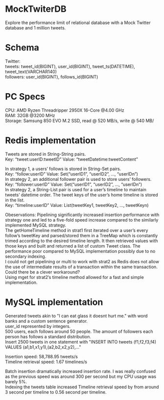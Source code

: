 # MockTwiterDB
Explore the performance limit of relational database with a Mock Twitter database and 1 million tweets.
# Schema
Twitter:  
tweets: tweet_id(BIGINT), user_id(BIGINT), tweet_ts(DATETIME), tweet_text(VARCHAR140)  
followers: user_id(BIGINT), follows_id(BIGINT)  
# PC Specs
CPU: AMD Ryzen Threadripper 2950X 16-Core @4.00 GHz  
RAM: 32GB @3200 MHz  
Storage: Samsung 850 EVO M.2 SSD, read @ 520 MB/s, write @ 540 MB/  

# Redis implementation
Tweets are stored in String-String pairs.  
Key: “tweet:userID:tweetID” Value: “tweetDatetime:tweetContent”  

In strategy 1, a users’ follows is stored in String-Set<String> pairs.  
Key: “follow:userID” Value: Set(“userID1”, “userID2”, ..., “userIDn”)  
In strategy 2, an additional follower pair is used to store users’ followers.  
Key: “follower:userID” Value: Set(“userID1”, “userID2”, ..., “userIDn”)  
In strategy 2, a String-List pair is used for a user’s timeline to maintain tweets’
datetime order. The tweet keys of the user’s home timeline is stored in the list.  
Key: “timeline:userID” Value: List(tweetKey1, tweetKey2, ..., tweetKeyn)  

Obeservations:
Pipelining significantly increased insertion performance with strategy one
and led to a five-fold speed increase compared to the similarly implemented MySQL
strategy.  
The getHomeTimeline method in strat1 first iterated over a user’s every
follow’s tweetKey and parsed/stored them in a TreeMap which is constantly trimed
according to the desired timeline length. It then retrieved values with those keys
and built and returned a list of custom Tweet class. The performance poor compared
to MySQL implementation possibly due to no secondary indexing.  
I could not get pipelining or multi to work with strat2 as Redis does not
allow the use of intermediate results of a transaction within the same transaction.
Could there be a clever workaround?  
Using mget for strat2’s timeline method allowed for a fast and simple
implementation.

# MySQL implementation
Generated tweets akin to "I can eat glass it doesnt hurt me." with word banks and a custom sentence generator.  
user_id represented by integers.  
500 users, each follows around 50 people. The amount of followers each person has follows a standard distribution.  
Insert 2500 tweets in one statement with "INSERT INTO tweets (f1,f2,f3,f4) VALUES (a1,b1,x1,y1),(a2,b2,x2,y2),..."  

Insertion speed: 58,788.95 tweets/s  
Timeline retrieval speed: 1.67 timelines/s  

Batch insertion dramatically increased insertion rate. I was really confused as the previous speed was around 300 per second but my CPU usage was barely 5%.  
Indexing the tweets table increased Timeline retrieval speed by from around 3 second per timeline to 0.56 second per timeline.  

